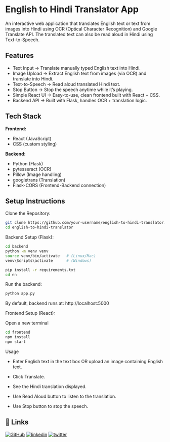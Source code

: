 
# English to Hindi Translator App

An interactive web application that translates English text or text from images into Hindi using OCR (Optical Character Recognition) and Google Translate API. The translated text can also be read aloud in Hindi using Text-to-Speech.


## Features

- Text Input → Translate manually typed English text into Hindi.
- Image Upload → Extract English text from images (via OCR) and translate into Hindi.
- Text-to-Speech → Read aloud translated Hindi text.
- Stop Button → Stop the speech anytime while it’s playing.
- Simple React UI → Easy-to-use, clean frontend built with React + CSS.
- Backend API → Built with Flask, handles OCR + translation logic.


## Tech Stack

**Frontend:** 

- React (JavaScript)
- CSS (custom styling)

**Backend:** 

- Python (Flask)
- pytesseract (OCR)
- Pillow (Image handling)
- googletrans (Translation)
- Flask-CORS (Frontend-Backend connection)




## Setup Instructions

 Clone the Repository:

```bash
git clone https://github.com/your-username/english-to-hindi-translator.git
cd english-to-hindi-translator
```

Backend Setup (Flask):

```bash
cd backend
python -m venv venv
source venv/bin/activate   # (Linux/Mac)
venv\Scripts\activate      # (Windows)

pip install -r requirements.txt
cd en
```
Run the backend:
```bash 
python app.py
```
By default, backend runs at: http://localhost:5000

Frontend Setup (React):

Open a new terminal
```bash
cd frontend
npm install
npm start
```

Usage

- Enter English text in the text box OR upload an image containing English text.

- Click Translate.

- See the Hindi translation displayed.

- Use Read Aloud button to listen to the translation.

- Use Stop button to stop the speech.
## 🔗 Links
[![GitHub](https://img.shields.io/badge/my_github-000?style=for-the-badge&logo=ko-fi&logoColor=white)](https://github.com/shambhavisingh011)
[![linkedin](https://img.shields.io/badge/linkedin-0A66C2?style=for-the-badge&logo=linkedin&logoColor=white)](https://www.linkedin.com/in/shambhavi-singh-619100239/)
[![twitter](https://img.shields.io/badge/leetcode-1DA1F2?style=for-the-badge&logo=twitter&logoColor=white)](https://leetcode.com/u/Shambhavi011/)

